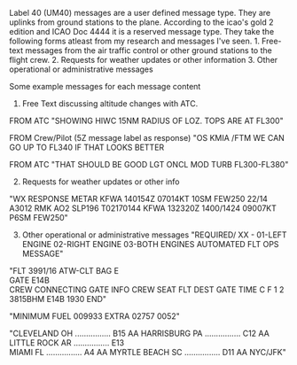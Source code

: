 Label 40 (UM40) messages are a user defined message type. They are uplinks from ground stations to the plane. According to the icao's gold 2 edition and ICAO Doc 4444 it is a reserved message type.
They take the following forms atleast from my research and messages I've seen. 
    1. Free-text messages from the air traffic control or other ground stations to the flight crew.
    2. Requests for weather updates or other information
    3. Other operational or administrative messages

Some example messages for each message content
1. Free Text discussing altitude changes with ATC.

FROM ATC
"SHOWING HIWC 15NM RADIUS
OF LOZ. 
TOPS ARE AT FL300"

FROM Crew/Pilot (5Z message label as response)
"OS KMIA /FTM
WE CAN GO UP TO FL340
IF THAT LOOKS BETTER

FROM ATC
"THAT SHOULD BE GOOD
LGT ONCL MOD TURB 
FL300-FL380"

2. Requests for weather updates or other info

"WX RESPONSE
METAR 
KFWA 140154Z 07014KT 10SM FEW250 22/14 A3012 RMK AO2 SLP196 T02170144
KFWA 132320Z 1400/1424 09007KT P6SM FEW250"

3. Other operational or administrative messages
"REQUIRED/
XX - 01-LEFT ENGINE
     02-RIGHT ENGINE
     03-BOTH ENGINES
AUTOMATED FLT OPS MESSAGE"

"FLT 3991/16 ATW-CLT  BAG E   
GATE E14B                        
CREW CONNECTING GATE INFO
CREW SEAT FLT DEST GATE TIME
C F 1 2   3815BHM  E14B 1930
END"

 "MINIMUM FUEL 009933
 EXTRA 02757 0052"

"CLEVELAND     OH ................ B15 AA
HARRISBURG    PA ................ C12 AA
LITTLE ROCK   AR ................ E13   
MIAMI         FL ................ A4  AA
MYRTLE BEACH  SC ................ D11 AA
NYC/JFK"
